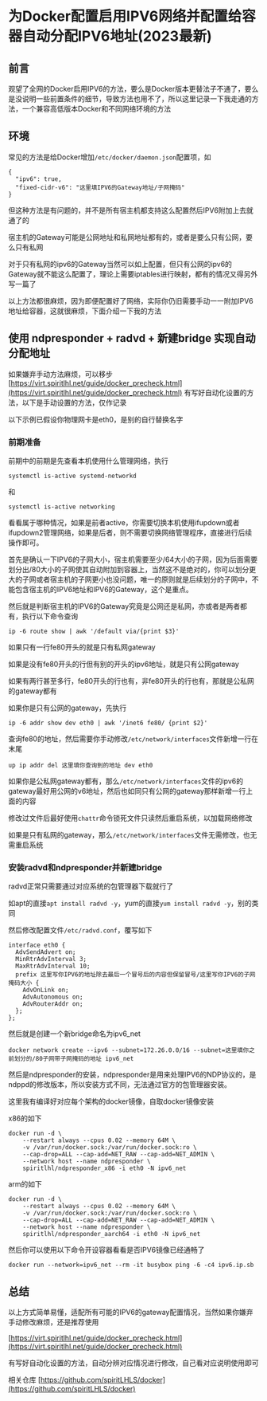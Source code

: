 # 为Docker配置启用IPV6网络并配置给容器自动分配IPV6地址(2023最新)


## 前言

观望了全网的Docker启用IPV6的方法，要么是Docker版本更替法子不通了，要么是没说明一些前置条件的细节，导致方法也用不了，所以这里记录一下我走通的方法，一个兼容高低版本Docker和不同网络环境的方法

## 环境

常见的方法是给Docker增加```/etc/docker/daemon.json```配置项，如

```
{
  "ipv6": true,
  "fixed-cidr-v6": "这里填IPV6的Gateway地址/子网掩码"
}
```

但这种方法是有问题的，并不是所有宿主机都支持这么配置然后IPV6附加上去就通了的

宿主机的Gateway可能是公网地址和私网地址都有的，或者是要么只有公网，要么只有私网

对于只有私网的ipv6的Gateway当然可以如上配置，但只有公网的ipv6的Gateway就不能这么配置了，理论上需要iptables进行映射，都有的情况又得另外写一篇了

以上方法都很麻烦，因为即便配置好了网络，实际你仍旧需要手动一一附加IPV6地址给容器，这就很麻烦，下面介绍一下我的方法

## 使用 ndpresponder + radvd + 新建bridge 实现自动分配地址

如果嫌弃手动方法麻烦，可以移步 [https://virt.spiritlhl.net/guide/docker_precheck.html](https://virt.spiritlhl.net/guide/docker_precheck.html) 有写好自动化设置的方法，以下是手动设置的方法，仅作记录

以下示例已假设你物理网卡是eth0，是别的自行替换名字

### 前期准备

前期中的前期是先查看本机使用什么管理网络，执行

```shell
systemctl is-active systemd-networkd
```

和

```shell
systemctl is-active networking
```

看看属于哪种情况，如果是前者active，你需要切换本机使用ifupdown或者ifupdown2管理网络，如果是后者，则不需要切换网络管理程序，直接进行后续操作即可。

首先是确认一下IPV6的子网大小，宿主机需要至少/64大小的子网，因为后面需要划分出/80大小的子网使其自动附加到容器上，当然这不是绝对的，你可以划分更大的子网或者宿主机的子网更小也没问题，唯一的原则就是后续划分的子网中，不能包含宿主机的IPV6地址和IPV6的Gateway，这个是重点。

然后就是判断宿主机的IPV6的Gateway究竟是公网还是私网，亦或者是两者都有，执行以下命令查询

```shell
ip -6 route show | awk '/default via/{print $3}'
```

如果只有一行fe80开头的就是只有私网gateway

如果是没有fe80开头的行但有别的开头的ipv6地址，就是只有公网gateway

如果有两行甚至多行，fe80开头的行也有，非fe80开头的行也有，那就是公私网的gateway都有

如果你是只有公网的gateway，先执行

```
ip -6 addr show dev eth0 | awk '/inet6 fe80/ {print $2}'
```

查询fe80的地址，然后需要你手动修改```/etc/network/interfaces```文件新增一行在末尾

```
up ip addr del 这里填你查询到的地址 dev eth0
```

如果你是公私网gateway都有，那么```/etc/network/interfaces```文件的ipv6的gateway最好用公网的v6地址，然后也如同只有公网的gateway那样新增一行上面的内容

修改过文件后最好使用```chattr```命令锁死文件只读然后重启系统，以加载网络修改

如果是只有私网的gateway，那么```/etc/network/interfaces```文件无需修改，也无需重启系统

### 安装radvd和ndpresponder并新建bridge

radvd正常只需要通过对应系统的包管理器下载就行了

如apt的直接```apt install radvd -y```，yum的直接```yum install radvd -y```，别的类同

然后修改配置文件```/etc/radvd.conf```，覆写如下

```
interface eth0 {
  AdvSendAdvert on;
  MinRtrAdvInterval 3;
  MaxRtrAdvInterval 10;
  prefix 这里写你IPV6的地址除去最后一个冒号后的内容但保留冒号/这里写你IPV6的子网掩码大小 {
    AdvOnLink on;
    AdvAutonomous on;
    AdvRouterAddr on;
  };
};
```

然后就是创建一个新bridge命名为ipv6_net

```
docker network create --ipv6 --subnet=172.26.0.0/16 --subnet=这里填你之前划分的/80子网带子网掩码的地址 ipv6_net
```

然后是ndpresponder的安装，ndpresponder是用来处理IPV6的NDP协议的，是ndppd的修改版本，所以安装方式不同，无法通过官方的包管理器安装。

这里我有编译好对应每个架构的docker镜像，自取docker镜像安装

x86的如下

```
docker run -d \
    --restart always --cpus 0.02 --memory 64M \
    -v /var/run/docker.sock:/var/run/docker.sock:ro \
    --cap-drop=ALL --cap-add=NET_RAW --cap-add=NET_ADMIN \
    --network host --name ndpresponder \
    spiritlhl/ndpresponder_x86 -i eth0 -N ipv6_net
```

arm的如下

```
docker run -d \
    --restart always --cpus 0.02 --memory 64M \
    -v /var/run/docker.sock:/var/run/docker.sock:ro \
    --cap-drop=ALL --cap-add=NET_RAW --cap-add=NET_ADMIN \
    --network host --name ndpresponder \
    spiritlhl/ndpresponder_aarch64 -i eth0 -N ipv6_net
```

然后你可以使用以下命令开设容器看看是否IPV6镜像已经通畅了

```shell
docker run --network=ipv6_net --rm -it busybox ping -6 -c4 ipv6.ip.sb
```

## 总结

以上方式简单易懂，适配所有可能的IPV6的gateway配置情况，当然如果你嫌弃手动修改麻烦，还是推荐使用

[https://virt.spiritlhl.net/guide/docker_precheck.html](https://virt.spiritlhl.net/guide/docker_precheck.html) 

有写好自动化设置的方法，自动分辨对应情况进行修改，自己看对应说明使用即可

相关仓库 [https://github.com/spiritLHLS/docker](https://github.com/spiritLHLS/docker)
